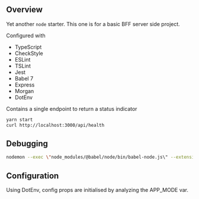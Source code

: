 ## Overview
Yet another  `node` starter. This one is for a basic BFF server side project. 

Configured with 
*   TypeScript
*   CheckStyle
*   ESLint
*   TSLint
*   Jest
*   Babel 7
*   Express
*   Morgan
*   DotEnv

Contains a single endpoint to return a status indicator

```bash
yarn start
curl http://localhost:3000/api/health
```

## Debugging
```bash
nodemon --exec \"node_modules/@babel/node/bin/babel-node.js\" --extensions \".ts,.tsx\" --inspect=51079
```

## Configuration
Using DotEnv, config props are initialised by analyzing the APP_MODE var.  


